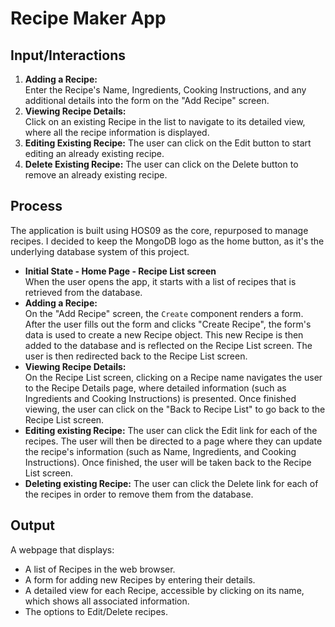 # Recipe Maker App

## Input/Interactions
1. **Adding a Recipe:**  
    Enter the Recipe's Name, Ingredients, Cooking Instructions, and any additional details into the form on the "Add Recipe" screen.
2. **Viewing Recipe Details:**  
    Click on an existing Recipe in the list to navigate to its detailed view, where all the recipe information is displayed.
3. **Editing Existing Recipe:**
    The user can click on the Edit button to start editing an already existing recipe.
4. **Delete Existing Recipe:** 
    The user can click on the Delete button to remove an already existing recipe.

## Process
The application is built using HOS09 as the core, repurposed to manage recipes. I decided to keep the MongoDB logo as the home button, as it's the underlying database system of this project.
- **Initial State - Home Page - Recipe List screen**  
    When the user opens the app, it starts with a list of recipes that is retrieved from the database.
- **Adding a Recipe:**  
    On the "Add Recipe" screen, the `Create` component renders a form. After the user fills out the form and clicks "Create Recipe", the form's data is used to create a new Recipe object. This new Recipe is then added to the database and is reflected on the Recipe List screen. The user is then redirected back to the Recipe List screen.
- **Viewing Recipe Details:**  
    On the Recipe List screen, clicking on a Recipe name navigates the user to the Recipe Details page, where detailed information (such as Ingredients and Cooking Instructions) is presented. Once finished viewing, the user can click on the "Back to Recipe List" to go back to the Recipe List screen.
- **Editing existing Recipe:**
    The user can click the Edit link for each of the recipes. The user will then be directed to a page where they can update the recipe's information (such as Name, Ingredients, and Cooking Instructions). Once finished, the user will be taken back to the Recipe List screen.
- **Deleting existing Recipe:**
    The user can click the Delete link for each of the recipes in order to remove them from the database.

## Output
A webpage that displays:
- A list of Recipes in the web browser.
- A form for adding new Recipes by entering their details.
- A detailed view for each Recipe, accessible by clicking on its name, which shows all associated information.
- The options to Edit/Delete recipes.
